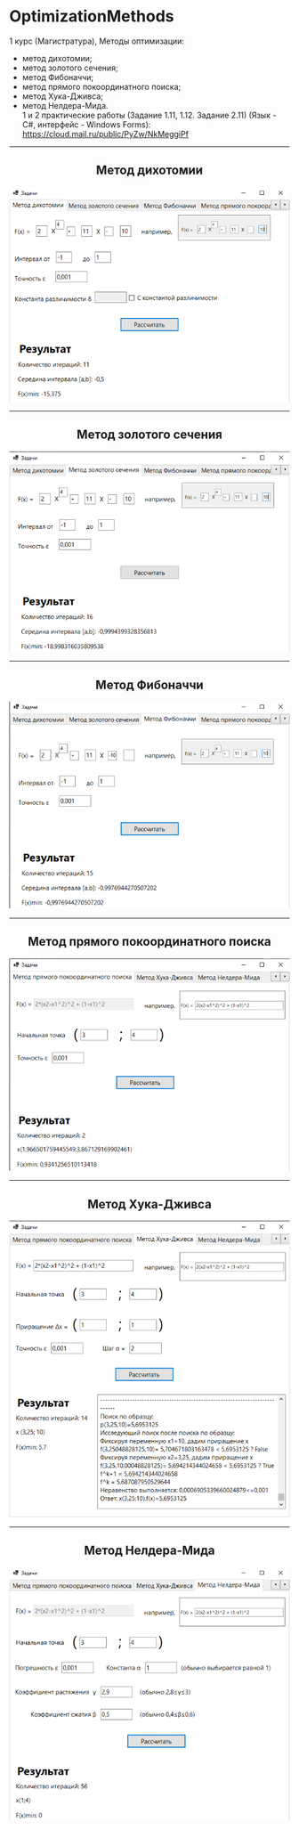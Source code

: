 # OptimizationMethods
1 курс (Магистратура), Методы оптимизации:
- метод дихотомии;
- метод золотого сечения;
- метод Фибоначчи;
- метод прямого покоординатного поиска;
- метод Хука-Дживса;
- метод Нелдера-Мида.  
1 и 2 практические работы (Задание 1.11, 1.12. Задание 2.11) (Язык - С#, интерфейс - Windows Forms): 
https://cloud.mail.ru/public/PyZw/NkMeggiPf
<hr/>
<h2 align="center">Метод дихотомии</h2>
<p align="center">
  <a href="123"><img src="https://github.com/kontr24/OptimizationMethods/blob/91f067eadd14af5c350810c1fb0969b8ce9e3806/ScreenshotsApplication/DichotomyMethod.png"></img></a>
</p>
<hr/>
<h2 align="center">Метод золотого сечения</h2>
<p align="center">
  <a href="123"><img src="https://github.com/kontr24/OptimizationMethods/blob/91f067eadd14af5c350810c1fb0969b8ce9e3806/ScreenshotsApplication/GoldenRatioMethod.png"></img></a>
</p>
<hr/>
<h2 align="center">Метод Фибоначчи</h2>
<p align="center">
  <a href="123"><img src="https://github.com/kontr24/OptimizationMethods/blob/91f067eadd14af5c350810c1fb0969b8ce9e3806/ScreenshotsApplication/FibonacciMethod.png"></img></a>
</p>
<hr/>
<h2 align="center">Метод прямого покоординатного поиска</h2>
<p align="center">
  <a href="123"><img src="https://github.com/kontr24/OptimizationMethods/blob/91f067eadd14af5c350810c1fb0969b8ce9e3806/ScreenshotsApplication/DirectCoordinateSearchMethod.png"></img></a>
</p>
<hr/>
<h2 align="center">Метод Хука-Дживса</h2>
<p align="center">
  <a href="123"><img src="https://github.com/kontr24/OptimizationMethods/blob/91f067eadd14af5c350810c1fb0969b8ce9e3806/ScreenshotsApplication/Hook-JeevesMethod.png"></img></a>
</p>
<hr/>
<h2 align="center">Метод Нелдера-Мида</h2>
<p align="center">
  <a href="123"><img src="https://github.com/kontr24/OptimizationMethods/blob/91f067eadd14af5c350810c1fb0969b8ce9e3806/ScreenshotsApplication/Nelder-MeadeMethod.png"></img></a>
</p>
